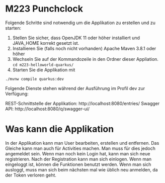 # M223 Punchclock

Folgende Schritte sind notwendig um die Applikation zu erstellen und zu starten: 
1. Stellen Sie sicher, dass OpenJDK 11 oder höher installiert und JAVA_HOME korrekt gesetzt ist.  
2. Installieren Sie (falls noch nicht vorhanden) Apache Maven 3.8.1 oder höher
3. Wechseln Sie auf der Kommandozeile in den Ordner dieser Appliation. 
`cd m223-helloworld-quarkus/`
4. Starten Sie die Applikation mit 
```shell script
./mvnw compile quarkus:dev
```

Folgende Dienste stehen während der Ausführung im Profil dev zur Verfügung:

REST-Schnittstelle der Applikation: http://localhost:8080/entries/
Swagger API: http://localhost:8080/q/swagger-ui/


# Was kann die Applikation

In der Applikation kann man User bearbeiten, erstellen und entfernen. Das Gleiche kann man
auch für Activities machen. Man muss für dies jedoch angemeldet sein. Wenn man noch kein Login
hat, kann man sich neue registrieren. Nach der Registration kann man sich einlogen. Wenn man
eingeloggt ist, können die Funktionen benutzt werden. Wenn man sich ausloggt, muss man sich
beim nächsten mal wie üblich neu anmelden, da der Token verloren geht. 
